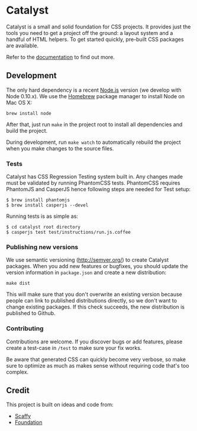 # Catalyst

Catalyst is a small and solid foundation for CSS projects. It provides just the tools you need to get a project off the ground: a layout system and a handful of HTML helpers. To get started quickly, pre-built CSS packages are available.

Refer to the [documentation](http://interactivethings.github.io/catalyst/) to find out more.

## Development

The only hard dependency is a recent [Node.js](http://nodejs.org/) version (we develop with Node 0.10.x). We use the [Homebrew](http://brew.sh/) package manager to install Node on Mac&nbsp;OS&nbsp;X:

    brew install node

After that, just run `make` in the project root to install all dependencies and build the project.

During development, run `make watch` to automatically rebuild the project when you make changes to the source files.

### Tests

Catalyst has CSS Regression Testing system built in. Any changes made must be validated by running PhantomCSS tests. PhantomCSS requires PhantomJS and CasperJS hence following steps are needed for Test setup:

```
$ brew install phantomjs
$ brew install casperjs --devel
```

Running tests is as simple as:

```
$ cd catalyst root directory
$ casperjs test test/instructions/run.js.coffee
```

### Publishing new versions

We use semantic versioning (http://semver.org/) to create Catalyst packages. When you add new features or bugfixes, you should update the version information in `package.json` and create a new distribution:

    make dist

This will make sure that you don't overwrite an existing version because people can link to published distributions directly, so we don't want to change existing packages. If this check succeeds, the new distribution is published to Github.

### Contributing

Contributions are welcome. If you discover bugs or add features, please create a test-case in `/test` to make sure your fix works.

Be aware that generated CSS can quickly become very verbose, so make sure to optimize as much as makes sense without requiring code that's too complex.

## Credit

This project is built on ideas and code from:

* [Scaffy](http://scaffy.railsware.com/)
* [Foundation](http://foundation.zurb.com/)
